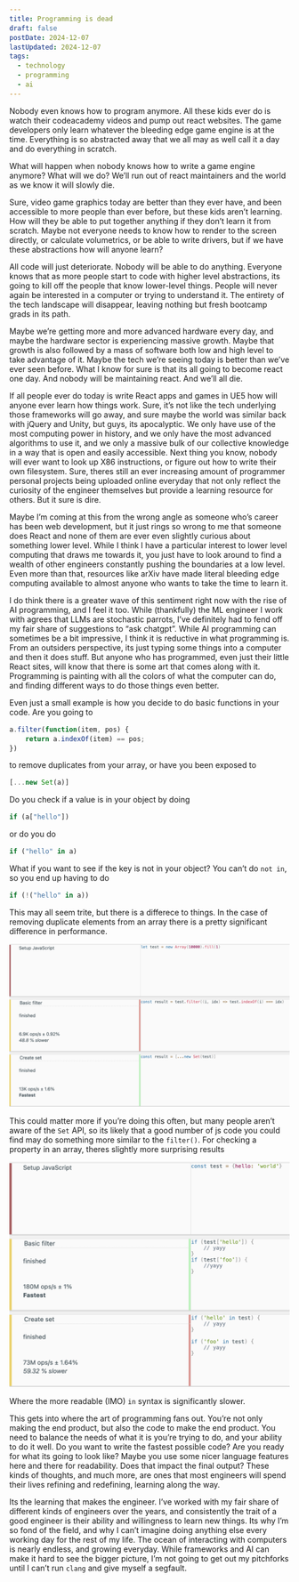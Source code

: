```yaml
---
title: Programming is dead
draft: false
postDate: 2024-12-07
lastUpdated: 2024-12-07
tags:
  - technology
  - programming
  - ai
---
```

Nobody even knows how to program anymore. All these kids ever do is watch their codeacademy videos and pump out react websites. The game developers only learn whatever the bleeding edge game engine is at the  time. Everything is so abstracted away that we all may as well call it a day and do everything in scratch.

What will happen when nobody knows how to write a game engine anymore? What will we do? We’ll run out of react maintainers and the world as we know it will slowly die.

Sure, video game graphics today are better than they ever have, and been accessible to more people than ever before, but these kids aren’t learning. How will they be able to put together anything if they don’t learn it from scratch. Maybe not everyone needs to know how to render to the screen directly, or calculate volumetrics, or be able to write drivers, but if we have these abstractions how will anyone learn?

All code will just deteriorate. Nobody will be able to do anything. Everyone knows that as more people start to code with higher level abstractions, its going to kill off the people that know lower-level things. People will never again be interested in a computer or trying to understand it. The entirety of the tech landscape will disappear, leaving nothing but fresh bootcamp grads in its path.

Maybe we’re getting more and more advanced hardware every day, and maybe the hardware sector is experiencing massive growth. Maybe that growth is also followed by a mass of software both low and high level to take advantage of it. Maybe the tech we’re seeing today is better than we’ve ever seen before. What I know for sure is that its all going to become react one day. And nobody will be maintaining react. And we’ll all die.

If all people ever do today is write React apps and games in UE5 how will anyone ever learn how things work. Sure, it’s not like the tech underlying those frameworks will go away, and sure maybe the world was similar back with jQuery and Unity, but guys, its apocalyptic. We only have use of the most computing power in history, and we only have the most advanced algorithms to use it, and we only a massive bulk of our collective knowledge in a way that is open and easily accessible. Next thing you know, nobody will ever want to look up X86 instructions, or figure out how to write their own filesystem. Sure, theres still an ever increasing amount of programmer personal projects being uploaded online everyday that not only reflect the curiosity of the engineer themselves but provide a learning resource for others. But it sure is dire.

Maybe I’m coming at this from the wrong angle as someone who’s career has been web development, but it just rings so wrong to me that someone does React and none of them are ever even slightly curious about something lower level. While I think I have a particular interest to lower level computing that draws me towards it, you just have to look around to find a wealth of other engineers constantly pushing the boundaries at a low level. Even more than that, resources like arXiv have made literal bleeding edge computing available to almost anyone who wants to take the time to learn it. 

I do think there is a greater wave of this sentiment right now with the rise of AI programming, and I feel it too. While (thankfully) the ML engineer I work with agrees that LLMs are stochastic parrots, I’ve definitely had to fend off my fair share of suggestions to “ask chatgpt”. While AI programming can sometimes be a bit impressive, I think it is reductive in what programming is. From an outsiders perspective, its just typing some things into a computer and then it does stuff. But anyone who has programmed, even just their little React sites, will know that there is some art that comes along with it. Programming is painting with all the colors of what the computer can do, and finding different ways to do those things even better. 

Even just a small example is how you decide to do basic functions in your code. Are you going to 

```javascript
a.filter(function(item, pos) {
    return a.indexOf(item) == pos;
})
```

to remove duplicates from your array, or have you been exposed to

``` javascript
[...new Set(a)]
```

Do you check if a value is in your object by doing

```javascript
if (a["hello"])
```

or do you do

```javascript
if ("hello" in a)
```

What if you want to see if the key is not in your object? You can’t do `not in`, so you end up having to do 

```javascript
if (!("hello" in a))
```

This may all seem trite, but there is a differece to things. In the case of removing duplicate elements from an array there is a pretty significant difference in performance. 

![Array dedupe benchmark](../../images/js-array-dedup-benchmark.png)

This could matter more if you’re doing this often, but many people aren’t aware of the `Set` API, so its likely that a good number of js code you could find may do something more similar to the `filter()`. For checking a property in an array, theres slightly more surprising results 

![Object property existence benchmark](../../images/object-property-exists-benchmark.png) 

Where the more readable (IMO) `in` syntax is significantly slower.

This gets into where the art of programming fans out. You’re not only making the end product, but also the code to make the end product. You need to balance the needs of what it is you’re trying to do, and your ability to do it well. Do you want to write the fastest possible code? Are you ready for what its going to look like? Maybe you use some nicer language features here and there for readability. Does that impact the final output? These kinds of thoughts, and much more, are ones that most engineers will spend their lives refining and redefining, learning along the way.

Its the learning that makes the engineer. I’ve worked with my fair share of different kinds of engineers over the years, and consistently the trait of a good engineer is their ability and willingness to learn new things. Its why I’m so fond of the field, and why I can’t imagine doing anything else every working day for the rest of my life. The ocean of interacting with computers is nearly endless, and growing everyday. While frameworks and AI can make it hard to see the bigger picture, I’m not going to get out my pitchforks until I can’t run `clang` and give myself a segfault.